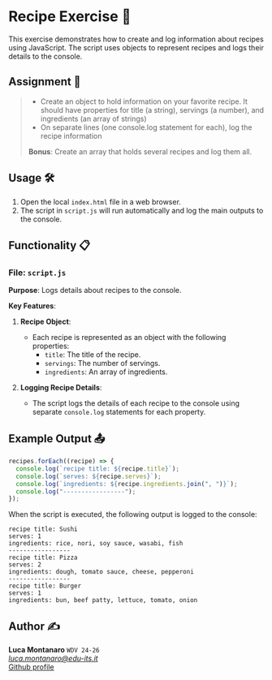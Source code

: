 # Recipe Exercise 🍳

This exercise demonstrates how to create and log information about recipes using JavaScript. The script uses objects to represent recipes and logs their details to the console.

## Assignment 📝

> - Create an object to hold information on your favorite recipe. It should have properties for title (a string), servings (a number), and ingredients (an array of strings)
> - On separate lines (one console.log statement for each), log the recipe information  
>
> **Bonus**: Create an array that holds several recipes and log them all.

## Usage 🛠️

1. Open the local `index.html` file in a web browser.
2. The script in `script.js` will run automatically and log the main outputs to the console.

## Functionality 📋

### File: `script.js`

**Purpose**: Logs details about recipes to the console.

**Key Features**:
1. **Recipe Object**:
   - Each recipe is represented as an object with the following properties:
     - `title`: The title of the recipe.
     - `servings`: The number of servings.
     - `ingredients`: An array of ingredients.

2. **Logging Recipe Details**:
   - The script logs the details of each recipe to the console using separate `console.log` statements for each property.

## Example Output 📤

```js
recipes.forEach((recipe) => {
  console.log(`recipe title: ${recipe.title}`);
  console.log(`serves: ${recipe.serves}`);
  console.log(`ingredients: ${recipe.ingredients.join(", ")}`);
  console.log("-----------------");
});
```

When the script is executed, the following output is logged to the console:
```
recipe title: Sushi
serves: 1
ingredients: rice, nori, soy sauce, wasabi, fish
-----------------
recipe title: Pizza
serves: 2
ingredients: dough, tomato sauce, cheese, pepperoni
-----------------
recipe title: Burger
serves: 1
ingredients: bun, beef patty, lettuce, tomato, onion
```

## Author ✍️

**Luca Montanaro** `WDV 24-26`  
*luca.montanaro@edu-its.it*  
[Github profile](https://github.com/LucaM0nt)